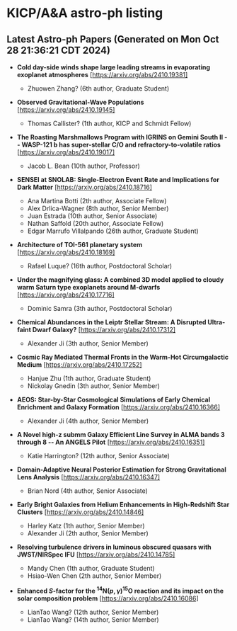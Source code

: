 # KICP/A&A astro-ph listing

## Latest Astro-ph Papers (Generated on Mon Oct 28 21:36:21 CDT 2024)

- **Cold day-side winds shape large leading streams in evaporating exoplanet atmospheres**
[https://arxiv.org/abs/2410.19381]
  + Zhuowen Zhang? (6th author, Graduate Student)

- **Observed Gravitational-Wave Populations**
[https://arxiv.org/abs/2410.19145]
  + Thomas Callister? (1th author, KICP and Schmidt Fellow)

- **The Roasting Marshmallows Program with IGRINS on Gemini South II -- WASP-121 b has super-stellar C/O and refractory-to-volatile ratios**
[https://arxiv.org/abs/2410.19017]
  + Jacob L. Bean (10th author, Professor)

- **SENSEI at SNOLAB: Single-Electron Event Rate and Implications for Dark Matter**
[https://arxiv.org/abs/2410.18716]
  + Ana Martina Botti (2th author, Associate Fellow)
  + Alex Drlica-Wagner (8th author, Senior Member)
  + Juan  Estrada (10th author, Senior Associate)
  + Nathan Saffold (20th author, Associate Fellow)
  + Edgar Marrufo Villalpando (26th author, Graduate Student)

- **Architecture of TOI-561 planetary system**
[https://arxiv.org/abs/2410.18169]
  + Rafael Luque? (16th author, Postdoctoral Scholar)

- **Under the magnifying glass: A combined 3D model applied to cloudy warm Saturn type exoplanets around M-dwarfs**
[https://arxiv.org/abs/2410.17716]
  + Dominic Samra (3th author, Postdoctoral Scholar)

- **Chemical Abundances in the Leiptr Stellar Stream: A Disrupted Ultra-faint Dwarf Galaxy?**
[https://arxiv.org/abs/2410.17312]
  + Alexander Ji (3th author, Senior Member)

- **Cosmic Ray Mediated Thermal Fronts in the Warm-Hot Circumgalactic Medium**
[https://arxiv.org/abs/2410.17252]
  + Hanjue Zhu (1th author, Graduate Student)
  + Nickolay Gnedin (3th author, Senior Member)

- **AEOS: Star-by-Star Cosmological Simulations of Early Chemical Enrichment and Galaxy Formation**
[https://arxiv.org/abs/2410.16366]
  + Alexander Ji (4th author, Senior Member)

- **A Novel high-z submm Galaxy Efficient Line Survey in ALMA bands 3 through 8 -- An ANGELS Pilot**
[https://arxiv.org/abs/2410.16351]
  + Katie Harrington? (12th author, Senior Associate)

- **Domain-Adaptive Neural Posterior Estimation for Strong Gravitational Lens Analysis**
[https://arxiv.org/abs/2410.16347]
  + Brian Nord (4th author, Senior Associate)

- **Early Bright Galaxies from Helium Enhancements in High-Redshift Star Clusters**
[https://arxiv.org/abs/2410.14846]
  + Harley Katz (1th author, Senior Member)
  + Alexander Ji (2th author, Senior Member)

- **Resolving turbulence drivers in luminous obscured quasars with JWST/NIRSpec IFU**
[https://arxiv.org/abs/2410.14785]
  + Mandy Chen (1th author, Graduate Student)
  + Hsiao-Wen Chen (2th author, Senior Member)

- **Enhanced $S$-factor for the $^{14}$N$(p,\gamma)^{15}$O reaction and its impact on the solar composition problem**
[https://arxiv.org/abs/2410.16086]
  + LianTao Wang? (12th author, Senior Member)
  + LianTao Wang? (14th author, Senior Member)

